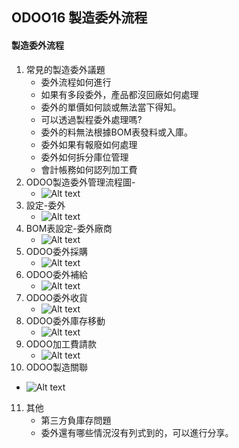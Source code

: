 ## ODOO16 製造委外流程
#### 製造委外流程
1. 常見的製造委外議題
   + 委外流程如何進行
   + 如果有多段委外，產品都沒回廠如何處理
   + 委外的單價如何談或無法當下得知。
   + 可以透過製程委外處理嗎?
   + 委外的料無法根據BOM表發料或入庫。
   + 委外如果有報廢如何處理
   + 委外如何拆分庫位管理
   + 會計帳務如何認列加工費
2. ODOO製造委外管理流程圖-
   + ![Alt text](https://github.com/ksharry/odoo-repository/blob/main/pic/A4121.png?raw=true)
3. 設定-委外
   + ![Alt text](https://github.com/ksharry/odoo-repository/blob/main/pic/A4123.png?raw=true)
4. BOM表設定-委外廠商
   + ![Alt text](https://github.com/ksharry/odoo-repository/blob/main/pic/A4124.png?raw=true)
5. ODOO委外採購
   + ![Alt text](https://github.com/ksharry/odoo-repository/blob/main/pic/A4122.png?raw=true)
6. ODOO委外補給
   + ![Alt text](https://github.com/ksharry/odoo-repository/blob/main/pic/A4129.png?raw=true)
7. ODOO委外收貨
   + ![Alt text](https://github.com/ksharry/odoo-repository/blob/main/pic/A4126.png?raw=true)
8. ODOO委外庫存移動
   + ![Alt text](https://github.com/ksharry/odoo-repository/blob/main/pic/A4127.png?raw=true)
9. ODOO加工費請款
   + ![Alt text](https://github.com/ksharry/odoo-repository/blob/main/pic/A4128.png?raw=true)
10. ODOO製造關聯
   + ![Alt text](https://github.com/ksharry/odoo-repository/blob/main/pic/A4120.png?raw=true)
11. 其他
    + 第三方負庫存問題
    + 委外還有哪些情況沒有列式到的，可以進行分享。
